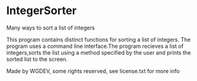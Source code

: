 # IntegerSorter
Many ways to sort a list of integers

This program contains distinct functions for sorting a list of integers. 
The program uses a command line interface.The program recieves a list of 
integers,sorts the list using a method specified by the user and prints 
the sorted list to the screen.

Made by WGDEV, some rights reserved, see license.txt for more info
